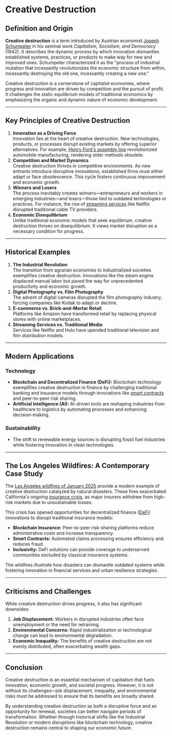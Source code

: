 # Creative Destruction

## Definition and Origin

**Creative destruction** is a term introduced by Austrian economist [Joseph Schumpeter](SEMICONDUCTOR_ELECTRONICS.md) in his seminal work _Capitalism, Socialism, and Democracy_ (1942). It describes the dynamic process by which innovation dismantles established systems, practices, or products to make way for new and improved ones. Schumpeter characterized it as the "process of industrial mutation that incessantly revolutionizes the economic structure from within, incessantly destroying the old one, incessantly creating a new one."

Creative destruction is a cornerstone of capitalist economies, where progress and innovation are driven by competition and the pursuit of profit. It challenges the static equilibrium models of traditional economics by emphasizing the organic and dynamic nature of economic development.

***

## Key Principles of Creative Destruction

1. **Innovation as a Driving Force**\
   Innovation lies at the heart of creative destruction. New technologies, products, or processes disrupt existing markets by offering superior alternatives. For example, [Henry Ford's assembly line](FUSION.md) revolutionized automobile manufacturing, rendering older methods obsolete.
2. **Competition and Market Dynamics**\
   Creative destruction thrives in competitive environments. As new entrants introduce disruptive innovations, established firms must either adapt or face obsolescence. This cycle fosters continuous improvement and economic growth.
3. **Winners and Losers**\
   The process inevitably creates winners—entrepreneurs and workers in emerging industries—and losers—those tied to outdated technologies or practices. For instance, the rise of [streaming services](TECHNICAL_WRITING.md) like Netflix disrupted traditional cable TV providers.
4. **Economic Disequilibrium**\
   Unlike traditional economic models that seek equilibrium, creative destruction thrives on disequilibrium. It views market disruption as a necessary condition for progress.

***

## Historical Examples

1. **The Industrial Revolution**\
   The transition from agrarian economies to industrialized societies exemplifies creative destruction. Innovations like the steam engine displaced manual labor but paved the way for unprecedented productivity and economic growth.
2. **Digital Photography vs. Film Photography**\
   The advent of digital cameras disrupted the film photography industry, forcing companies like Kodak to adapt or decline.
3. **E-commerce vs. Brick-and-Mortar Retail**\
   Platforms like Amazon have transformed retail by replacing physical stores with online marketplaces.
4. **Streaming Services vs. Traditional Media**\
   Services like Netflix and Hulu have upended traditional television and film distribution models.

***

## Modern Applications

### Technology

* **Blockchain and Decentralized Finance (DeFi):** Blockchain technology exemplifies creative destruction in finance by challenging traditional banking and insurance models through innovations like [smart contracts](SMART_CONTRACTS.md) and peer-to-peer risk sharing.
* **Artificial Intelligence (AI):** AI-driven tools are reshaping industries from healthcare to logistics by automating processes and enhancing decision-making.

### Sustainability

* The shift to renewable energy sources is disrupting fossil fuel industries while fostering innovation in clean technologies.

***

## The Los Angeles Wildfires: A Contemporary Case Study

The [Los Angeles wildfires of January 2025](LOS_ANGELES_WILDFIRES_2025.md) provide a modern example of creative destruction catalyzed by natural disasters. These fires exacerbated California's ongoing [insurance crisis](INSURANCE_CRISIS.md), as major insurers withdrew from high-risk markets due to unsustainable losses.

This crisis has opened opportunities for decentralized finance ([DeFi](../CRYPTO/DEFI.md)) innovations to disrupt traditional insurance models:

* **Blockchain Insurance:** Peer-to-peer risk-sharing platforms reduce administrative costs and increase transparency.
* **Smart Contracts:** Automated claims processing ensures efficiency and reduces fraud.
* **Inclusivity:** DeFi solutions can provide coverage to underserved communities excluded by classical insurance systems.

The wildfires illustrate how disasters can dismantle outdated systems while fostering innovation in financial services and urban resilience strategies.

***

## Criticisms and Challenges

While creative destruction drives progress, it also has significant downsides:

1. **Job Displacement:** Workers in disrupted industries often face unemployment or the need for retraining.
2. **Environmental Concerns:** Rapid industrialization or technological change can lead to environmental degradation.
3. **Economic Inequality:** The benefits of creative destruction are not evenly distributed, often exacerbating wealth gaps.

***

## Conclusion

Creative destruction is an essential mechanism of capitalism that fuels innovation, economic growth, and societal progress. However, it is not without its challenges—job displacement, inequality, and environmental risks must be addressed to ensure that its benefits are broadly shared.

By understanding creative destruction as both a disruptive force and an opportunity for renewal, societies can better navigate periods of transformation. Whether through historical shifts like the Industrial Revolution or modern disruptions like blockchain technology, creative destruction remains central to shaping our economic future.
